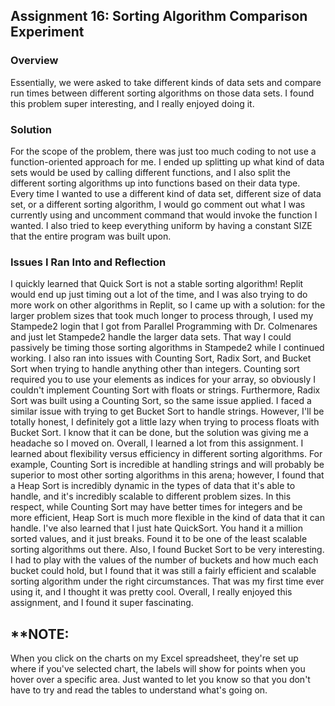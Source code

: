 ## Assignment 16: Sorting Algorithm Comparison Experiment

### Overview

Essentially, we were asked to take different kinds of data sets and compare run times between different sorting algorithms on those data sets. I found this problem super interesting,
and I really enjoyed doing it.

### Solution

For the scope of the problem, there was just too much coding to not use a function-oriented approach for me. I ended up splitting up what kind of data sets would be used by calling
different functions, and I also split the different sorting algorithms up into functions based on their data type. Every time I wanted to use a different kind of data set, different
size of data set, or a different sorting algorithm, I would go comment out what I was currently using and uncomment command that would invoke the function I wanted. I also tried to keep
everything uniform by having a constant SIZE that the entire program was built upon.

### Issues I Ran Into and Reflection

I quickly learned that Quick Sort is not a stable sorting algorithm! Replit would end up just timing out a lot of the time, and I was also trying to do more work on other algorithms in
Replit, so I came up with a solution: for the larger problem sizes that took much longer to process through, I used my Stampede2 login that I got from Parallel Programming with Dr.
Colmenares and just let Stampede2 handle the larger data sets. That way I could passively be timing those sorting algorithms in Stampede2 while I continued working. I also ran into
issues with Counting Sort, Radix Sort, and Bucket Sort when trying to handle anything other than integers. Counting sort required you to use your elements as indices for your array, so
obviously I couldn't implement Counting Sort with floats or strings. Furthermore, Radix Sort was built using a Counting Sort, so the same issue applied. I faced a similar issue with
trying to get Bucket Sort to handle strings. However, I'll be totally honest, I definitely got a little lazy when trying to process floats with Bucket Sort. I know that it can be done,
but the solution was giving me a headache so I moved on. Overall, I learned a lot from this assignment. I learned about flexibility versus efficiency in different sorting algorithms.
For example, Counting Sort is incredible at handling strings and will probably be superior to most other sorting algorithms in this arena; however, I found that a Heap Sort is 
incredibly dynamic in the types of data that it's able to handle, and it's incredibly scalable to different problem sizes. In this respect, while Counting Sort may have better times for
integers and be more efficient, Heap Sort is much more flexible in the kind of data that it can handle. I've also learned that I just hate QuickSort. You hand it a million sorted
values, and it just breaks. Found it to be one of the least scalable sorting algorithms out there. Also, I found Bucket Sort to be very interesting. I had to play with the values of the
number of buckets and how much each bucket could hold, but I found that it was still a fairly efficient and scalable sorting algorithm under the right circumstances. That was my first
time ever using it, and I thought it was pretty cool. Overall, I really enjoyed this assignment, and I found it super fascinating.

## **NOTE:

When you click on the charts on my Excel spreadsheet, they're set up where if you've selected chart, the labels will show for points when you hover over a specific area. Just wanted to let you know so that you don't have to try and read the tables to understand what's going on.
